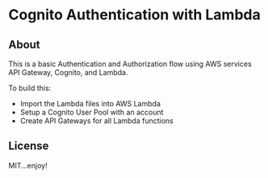 # Cognito Authentication with Lambda

## About
This is a basic Authentication and Authorization flow using AWS services API Gateway, Cognito, and Lambda. 

To build this:
* Import the Lambda files into AWS Lambda
* Setup a Cognito User Pool with an account
* Create API Gateways for all Lambda functions
         
## License
MIT...enjoy!
